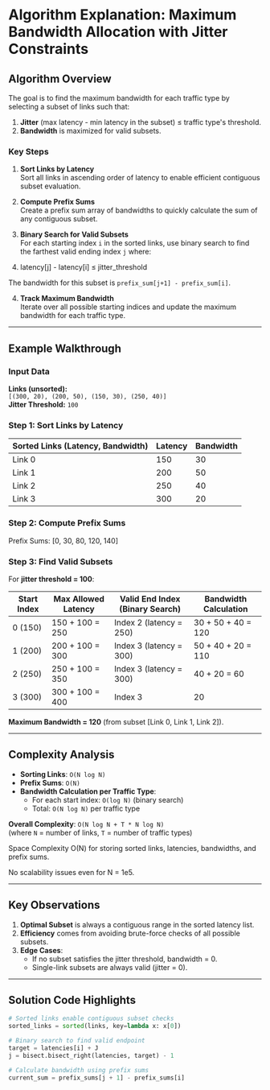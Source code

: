 # Algorithm Explanation: Maximum Bandwidth Allocation with Jitter Constraints

## Algorithm Overview
The goal is to find the maximum bandwidth for each traffic type by selecting a subset of links such that:
1. **Jitter** (max latency - min latency in the subset) ≤ traffic type's threshold.
2. **Bandwidth** is maximized for valid subsets.

### Key Steps
1. **Sort Links by Latency**  
   Sort all links in ascending order of latency to enable efficient contiguous subset evaluation.

2. **Compute Prefix Sums**  
   Create a prefix sum array of bandwidths to quickly calculate the sum of any contiguous subset.

3. **Binary Search for Valid Subsets**  
   For each starting index `i` in the sorted links, use binary search to find the farthest valid ending index `j` where:

4. latency[j] - latency[i] ≤ jitter_threshold

The bandwidth for this subset is `prefix_sum[j+1] - prefix_sum[i]`.

4. **Track Maximum Bandwidth**  
Iterate over all possible starting indices and update the maximum bandwidth for each traffic type.

---

## Example Walkthrough
### Input Data
**Links (unsorted):**  
`[(300, 20), (200, 50), (150, 30), (250, 40)]`  
**Jitter Threshold:** `100`

### Step 1: Sort Links by Latency
| Sorted Links (Latency, Bandwidth) | Latency | Bandwidth |
|-----------------------------------|---------|-----------|
| Link 0                            | 150     | 30        |
| Link 1                            | 200     | 50        |
| Link 2                            | 250     | 40        |
| Link 3                            | 300     | 20        |

### Step 2: Compute Prefix Sums

Prefix Sums: [0, 30, 80, 120, 140]


### Step 3: Find Valid Subsets
For **jitter threshold = 100**:

| Start Index | Max Allowed Latency | Valid End Index (Binary Search) | Bandwidth Calculation |
|-------------|---------------------|---------------------------------|-----------------------|
| 0 (150)     | 150 + 100 = 250     | Index 2 (latency = 250)         | 30 + 50 + 40 = 120    |
| 1 (200)     | 200 + 100 = 300     | Index 3 (latency = 300)         | 50 + 40 + 20 = 110    |
| 2 (250)     | 250 + 100 = 350     | Index 3 (latency = 300)         | 40 + 20 = 60          |
| 3 (300)     | 300 + 100 = 400     | Index 3                        | 20                    |

**Maximum Bandwidth = 120** (from subset [Link 0, Link 1, Link 2]).

---

## Complexity Analysis
- **Sorting Links**: `O(N log N)`  
- **Prefix Sums**: `O(N)`  
- **Bandwidth Calculation per Traffic Type**:  
  - For each start index: `O(log N)` (binary search)  
  - Total: `O(N log N)` per traffic type  

**Overall Complexity**: `O(N log N + T * N log N)`  
(where `N` = number of links, `T` = number of traffic types)

Space Complexity
O(N) for storing sorted links, latencies, bandwidths, and prefix sums.

No scalability issues even for N = 1e5.

---

## Key Observations
1. **Optimal Subset** is always a contiguous range in the sorted latency list.
2. **Efficiency** comes from avoiding brute-force checks of all possible subsets.
3. **Edge Cases**:  
   - If no subset satisfies the jitter threshold, bandwidth = 0.  
   - Single-link subsets are always valid (jitter = 0).

---

## Solution Code Highlights
```python
# Sorted links enable contiguous subset checks
sorted_links = sorted(links, key=lambda x: x[0])

# Binary search to find valid endpoint
target = latencies[i] + J
j = bisect.bisect_right(latencies, target) - 1

# Calculate bandwidth using prefix sums
current_sum = prefix_sums[j + 1] - prefix_sums[i]